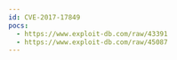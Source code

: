 ```yaml
---
id: CVE-2017-17849
pocs:
  - https://www.exploit-db.com/raw/43391
  - https://www.exploit-db.com/raw/45087
---
```

